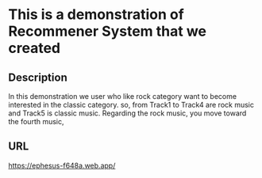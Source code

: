 # This is a demonstration of Recommener System that we created

## Description
In this demonstration we 
user who like rock category want to become interested in the classic category.
so, from Track1 to Track4 are rock music and Track5 is classic music.
Regarding the rock music, you move toward the fourth music, 


## URL
https://ephesus-f648a.web.app/
